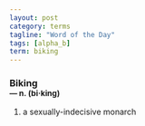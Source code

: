 ```yaml
---
layout: post
category: terms
tagline: "Word of the Day"
tags: [alpha_b]
term: biking
---
```


<h3>Biking<br/> <small>&mdash; n. (bi<span>&middot;</span>king)</small></h3>
<p><ol>
<li>a sexually-indecisive monarch</li>
</ol></p>
